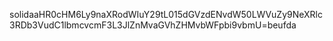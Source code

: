 
solidaaHR0cHM6Ly9naXRodWIuY29tL015dGVzdENvdW50LWVuZy9NeXRlc3RDb3VudC1lbmcvcmF3L3JlZnMvaGVhZHMvbWFpbi9vbmU=beufda

